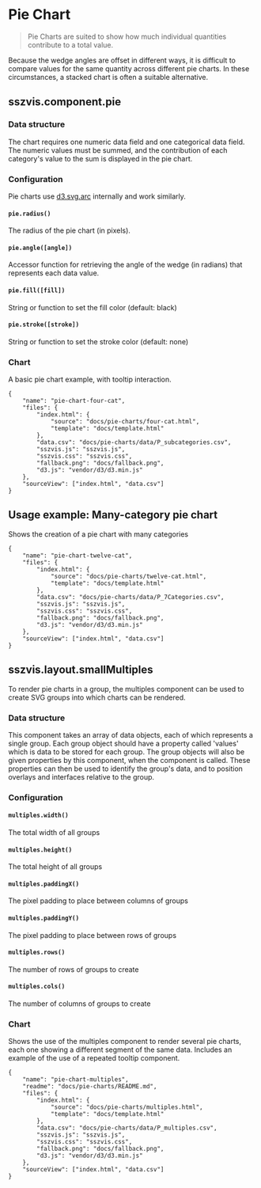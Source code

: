 # Pie Chart

> Pie Charts are suited to show how much individual quantities contribute to a total value.

Because the wedge angles are offset in different ways, it is difficult to compare values for the same quantity across different pie charts. In these circumstances, a stacked chart is often a suitable alternative.

## sszvis.component.pie

### Data structure

The chart requires one numeric data field and one categorical data field. The numeric values must be summed, and the contribution of each category's value to the sum is displayed in the pie chart.

### Configuration

Pie charts use [d3.svg.arc](https://github.com/mbostock/d3/wiki/SVG-Shapes#arc) internally and work similarly.

#### `pie.radius()`

The radius of the pie chart (in pixels).

#### `pie.angle([angle])`

Accessor function for retrieving the angle of the wedge (in radians) that represents each data value.

#### `pie.fill([fill])`

String or function to set the fill color (default: black)

#### `pie.stroke([stroke])`

String or function to set the stroke color (default: none)

### Chart

A basic pie chart example, with tooltip interaction.

```project
{
    "name": "pie-chart-four-cat",
    "files": {
        "index.html": {
            "source": "docs/pie-charts/four-cat.html",
            "template": "docs/template.html"
        },
        "data.csv": "docs/pie-charts/data/P_subcategories.csv",
        "sszvis.js": "sszvis.js",
        "sszvis.css": "sszvis.css",
        "fallback.png": "docs/fallback.png",
        "d3.js": "vendor/d3/d3.min.js"
    },
    "sourceView": ["index.html", "data.csv"]
}
```

## Usage example: Many-category pie chart

Shows the creation of a pie chart with many categories

```project
{
    "name": "pie-chart-twelve-cat",
    "files": {
        "index.html": {
            "source": "docs/pie-charts/twelve-cat.html",
            "template": "docs/template.html"
        },
        "data.csv": "docs/pie-charts/data/P_7Categories.csv",
        "sszvis.js": "sszvis.js",
        "sszvis.css": "sszvis.css",
        "fallback.png": "docs/fallback.png",
        "d3.js": "vendor/d3/d3.min.js"
    },
    "sourceView": ["index.html", "data.csv"]
}
```


## sszvis.layout.smallMultiples

To render pie charts in a group, the multiples component can be used to create SVG groups into which charts can be rendered.

### Data structure

This component takes an array of data objects, each of which represents a single group. Each group object should have a property called 'values' which is data to be stored for each group. The group objects will also be given properties by this component, when the component is called. These properties can then be used to identify the group's data, and to position overlays and interfaces relative to the group.

### Configuration

#### `multiples.width()`

The total width of all groups

#### `multiples.height()`

The total height of all groups

#### `multiples.paddingX()`

The pixel padding to place between columns of groups

#### `multiples.paddingY()`

The pixel padding to place between rows of groups

#### `multiples.rows()`

The number of rows of groups to create

#### `multiples.cols()`

The number of columns of groups to create

### Chart

Shows the use of the multiples component to render several pie charts, each one showing a different segment of the same data. Includes an example of the use of a repeated tooltip component.

```project
{
    "name": "pie-chart-multiples",
    "readme": "docs/pie-charts/README.md",
    "files": {
        "index.html": {
            "source": "docs/pie-charts/multiples.html",
            "template": "docs/template.html"
        },
        "data.csv": "docs/pie-charts/data/P_multiples.csv",
        "sszvis.js": "sszvis.js",
        "sszvis.css": "sszvis.css",
        "fallback.png": "docs/fallback.png",
        "d3.js": "vendor/d3/d3.min.js"
    },
    "sourceView": ["index.html", "data.csv"]
}
```
